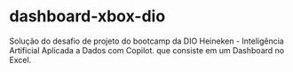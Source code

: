 # dashboard-xbox-dio
Solução do desafio de projeto do bootcamp da DIO Heineken - Inteligência Artificial Aplicada a Dados com Copilot. que consiste em um Dashboard no Excel.